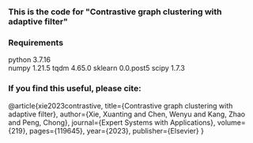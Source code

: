 ### This is the code for "Contrastive graph clustering with adaptive filter"

### Requirements
python                   3.7.16           
numpy                    1.21.5
tqdm                     4.65.0
sklearn                  0.0.post5
scipy                    1.7.3


### If you find this useful, please cite:
@article{xie2023contrastive,
  title={Contrastive graph clustering with adaptive filter},
  author={Xie, Xuanting and Chen, Wenyu and Kang, Zhao and Peng, Chong},
  journal={Expert Systems with Applications},
  volume={219},
  pages={119645},
  year={2023},
  publisher={Elsevier}
}
